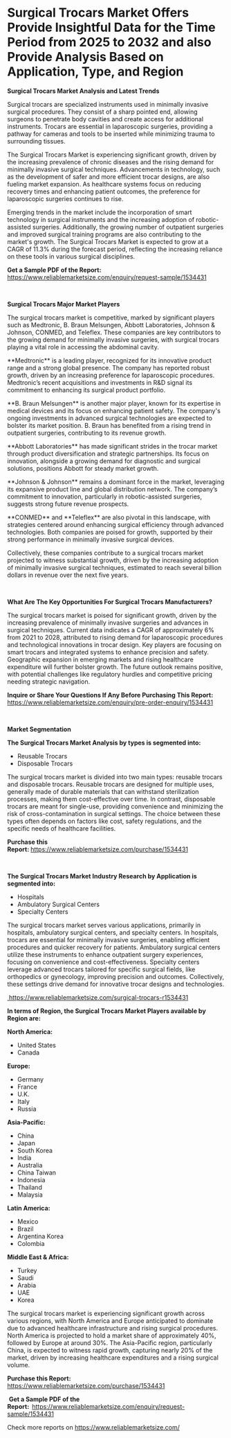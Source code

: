 <p><h1>Surgical Trocars Market Offers Provide Insightful Data for the Time Period from 2025 to 2032 and also Provide Analysis Based on Application, Type, and Region</h1></p><p><strong>Surgical Trocars Market Analysis and Latest Trends</strong></p>
<p><p>Surgical trocars are specialized instruments used in minimally invasive surgical procedures. They consist of a sharp pointed end, allowing surgeons to penetrate body cavities and create access for additional instruments. Trocars are essential in laparoscopic surgeries, providing a pathway for cameras and tools to be inserted while minimizing trauma to surrounding tissues.</p><p>The Surgical Trocars Market is experiencing significant growth, driven by the increasing prevalence of chronic diseases and the rising demand for minimally invasive surgical techniques. Advancements in technology, such as the development of safer and more efficient trocar designs, are also fueling market expansion. As healthcare systems focus on reducing recovery times and enhancing patient outcomes, the preference for laparoscopic surgeries continues to rise.</p><p>Emerging trends in the market include the incorporation of smart technology in surgical instruments and the increasing adoption of robotic-assisted surgeries. Additionally, the growing number of outpatient surgeries and improved surgical training programs are also contributing to the market's growth. The Surgical Trocars Market is expected to grow at a CAGR of 11.3% during the forecast period, reflecting the increasing reliance on these tools in various surgical disciplines.</p></p>
<p><strong>Get a Sample PDF of the Report:&nbsp;</strong> <a href="https://www.reliablemarketsize.com/enquiry/request-sample/1534431?utm_campaign=2731&utm_medium=2&utm_source=Github&utm_content=ia&utm_term=03032025&utm_id=surgical-trocars">https://www.reliablemarketsize.com/enquiry/request-sample/1534431</a></p>
<p>&nbsp;</p>
<p><strong>Surgical Trocars Major Market Players</strong></p>
<p><p>The surgical trocars market is competitive, marked by significant players such as Medtronic, B. Braun Melsungen, Abbott Laboratories, Johnson & Johnson, CONMED, and Teleflex. These companies are key contributors to the growing demand for minimally invasive surgeries, with surgical trocars playing a vital role in accessing the abdominal cavity.</p><p>**Medtronic** is a leading player, recognized for its innovative product range and a strong global presence. The company has reported robust growth, driven by an increasing preference for laparoscopic procedures. Medtronic’s recent acquisitions and investments in R&D signal its commitment to enhancing its surgical product portfolio.</p><p>**B. Braun Melsungen** is another major player, known for its expertise in medical devices and its focus on enhancing patient safety. The company's ongoing investments in advanced surgical technologies are expected to bolster its market position. B. Braun has benefited from a rising trend in outpatient surgeries, contributing to its revenue growth.</p><p>**Abbott Laboratories** has made significant strides in the trocar market through product diversification and strategic partnerships. Its focus on innovation, alongside a growing demand for diagnostic and surgical solutions, positions Abbott for steady market growth.</p><p>**Johnson & Johnson** remains a dominant force in the market, leveraging its expansive product line and global distribution network. The company’s commitment to innovation, particularly in robotic-assisted surgeries, suggests strong future revenue prospects.</p><p>**CONMED** and **Teleflex** are also pivotal in this landscape, with strategies centered around enhancing surgical efficiency through advanced technologies. Both companies are poised for growth, supported by their strong performance in minimally invasive surgical devices.</p><p>Collectively, these companies contribute to a surgical trocars market projected to witness substantial growth, driven by the increasing adoption of minimally invasive surgical techniques, estimated to reach several billion dollars in revenue over the next five years.</p></p>
<p>&nbsp;</p>
<p><strong>What Are The Key Opportunities For Surgical Trocars Manufacturers?</strong></p>
<p><p>The surgical trocars market is poised for significant growth, driven by the increasing prevalence of minimally invasive surgeries and advances in surgical techniques. Current data indicates a CAGR of approximately 6% from 2021 to 2028, attributed to rising demand for laparoscopic procedures and technological innovations in trocar design. Key players are focusing on smart trocars and integrated systems to enhance precision and safety. Geographic expansion in emerging markets and rising healthcare expenditure will further bolster growth. The future outlook remains positive, with potential challenges like regulatory hurdles and competitive pricing needing strategic navigation.</p></p>
<p><strong>Inquire or Share Your Questions If Any Before Purchasing This Report:</strong> <a href="https://www.reliablemarketsize.com/enquiry/pre-order-enquiry/1534431?utm_campaign=2731&utm_medium=2&utm_source=Github&utm_content=ia&utm_term=03032025&utm_id=surgical-trocars">https://www.reliablemarketsize.com/enquiry/pre-order-enquiry/1534431</a></p>
<p>&nbsp;</p>
<p><strong>Market Segmentation</strong></p>
<p><strong>The Surgical Trocars Market Analysis by types is segmented into:</strong></p>
<p><ul><li>Reusable Trocars</li><li>Disposable Trocars</li></ul></p>
<p><p>The surgical trocars market is divided into two main types: reusable trocars and disposable trocars. Reusable trocars are designed for multiple uses, generally made of durable materials that can withstand sterilization processes, making them cost-effective over time. In contrast, disposable trocars are meant for single-use, providing convenience and minimizing the risk of cross-contamination in surgical settings. The choice between these types often depends on factors like cost, safety regulations, and the specific needs of healthcare facilities.</p></p>
<p><strong>Purchase this Report:&nbsp;</strong><a href="https://www.reliablemarketsize.com/purchase/1534431?utm_campaign=2731&utm_medium=2&utm_source=Github&utm_content=ia&utm_term=03032025&utm_id=surgical-trocars">https://www.reliablemarketsize.com/purchase/1534431</a></p>
<p>&nbsp;</p>
<p><strong>The Surgical Trocars Market Industry Research by Application is segmented into:</strong></p>
<p><ul><li>Hospitals</li><li>Ambulatory Surgical Centers</li><li>Specialty Centers</li></ul></p>
<p><p>The surgical trocars market serves various applications, primarily in hospitals, ambulatory surgical centers, and specialty centers. In hospitals, trocars are essential for minimally invasive surgeries, enabling efficient procedures and quicker recovery for patients. Ambulatory surgical centers utilize these instruments to enhance outpatient surgery experiences, focusing on convenience and cost-effectiveness. Specialty centers leverage advanced trocars tailored for specific surgical fields, like orthopedics or gynecology, improving precision and outcomes. Collectively, these settings drive demand for innovative trocar designs and technologies.</p></p>
<p><a href="https://www.reliablemarketsize.com/surgical-trocars-r1534431?utm_campaign=2731&utm_medium=2&utm_source=Github&utm_content=ia&utm_term=03032025&utm_id=surgical-trocars">&nbsp;https://www.reliablemarketsize.com/surgical-trocars-r1534431</a></p>
<p><strong>In terms of Region, the Surgical Trocars Market Players available by Region are:</strong></p>
<p>
    <p> <strong> North America: </strong>
        <ul>
            <li>United States</li>
            <li>Canada</li>
        </ul>
        </p> 
    <p> <strong> Europe: </strong>
        <ul>
            <li>Germany</li>
            <li>France</li>
            <li>U.K.</li>
            <li>Italy</li>
            <li>Russia</li>
        </ul>
        </p> 
    <p> <strong> Asia-Pacific: </strong>
        <ul>
            <li>China</li>
            <li>Japan</li>
            <li>South Korea</li>
            <li>India</li>
            <li>Australia</li>
            <li>China Taiwan</li>
            <li>Indonesia</li>
            <li>Thailand</li>
            <li>Malaysia</li>
        </ul>
        </p> 
    <p> <strong> Latin America: </strong>
        <ul>
            <li>Mexico</li>
            <li>Brazil</li>
            <li>Argentina Korea</li>
            <li>Colombia</li>
        </ul>
        </p> 
    <p> <strong> Middle East & Africa: </strong>
        <ul>
            <li>Turkey</li>
            <li>Saudi</li>
            <li>Arabia</li>
            <li>UAE</li>
            <li>Korea</li>
        </ul>
    </p>
    </p>
<p><p>The surgical trocars market is experiencing significant growth across various regions, with North America and Europe anticipated to dominate due to advanced healthcare infrastructure and rising surgical procedures. North America is projected to hold a market share of approximately 40%, followed by Europe at around 30%. The Asia-Pacific region, particularly China, is expected to witness rapid growth, capturing nearly 20% of the market, driven by increasing healthcare expenditures and a rising surgical volume.</p></p>
<p><strong>Purchase this Report: </strong><a href="https://www.reliablemarketsize.com/purchase/1534431?utm_campaign=2731&utm_medium=2&utm_source=Github&utm_content=ia&utm_term=03032025&utm_id=surgical-trocars">https://www.reliablemarketsize.com/purchase/1534431</a></p>
<p>&nbsp;<strong>Get a Sample PDF of the Report:&nbsp;&nbsp;</strong><a href="https://www.reliablemarketsize.com/enquiry/request-sample/1534431?utm_campaign=2731&utm_medium=2&utm_source=Github&utm_content=ia&utm_term=03032025&utm_id=surgical-trocars">https://www.reliablemarketsize.com/enquiry/request-sample/1534431</a></p>
<p><strong></strong></p>
<p>Check more reports on <a href="https://www.reliablemarketsize.com/?utm_campaign=2731&utm_medium=2&utm_source=Github&utm_content=ia&utm_term=03032025&utm_id=surgical-trocars">https://www.reliablemarketsize.com/</a></p>